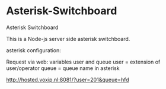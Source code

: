# Asterisk-Switchboard
Asterisk Switchboard

This is a Node-js server side asterisk switchboard.

asterisk configuration:
<script>
exten => _opXX_X.,1,NoOp(Sipheader)

exten => _opXX_X.,n,SET(SWITCHBOARD_EXTENSION=${EXTEN})

exten => _opXX_X.,n,SIPAddHeader(Call-Info:answer-after=0)

exten => _opXX_X.,n,Dial(${EXTEN},14)

exten => _opXX_X.,n,NoOp(DIALSTATUS=${DIALSTATUS})

exten => _opXX_X.,n,Goto(op${EXTEN:2:2}_hold_${EXTEN},1)

exten => _opXX_hold_X.,1,NoOp(Operator hold)

exten => _opXX_hold_X.,n,Answer()

exten => _opXX_hold_X.,n,MusicOnHold(default,30000)

exten => _opXX_hold_X.,n,Hangup()

exten => _opXX_tra_X.,1,NoOp(Operator transfer)

exten => _opXX_tra_X.,n,Answer()

exten => _opXX_tra_X.,n,MusicOnHold(default,6000)

exten => _opXX_tra_X.,n,Hangup()
</script>

Request via web: variables user and queue
user = extension of user/operator
 queue = queue name in asterisk

http://hosted.voxip.nl:8081/?user=201&queue=hfd
